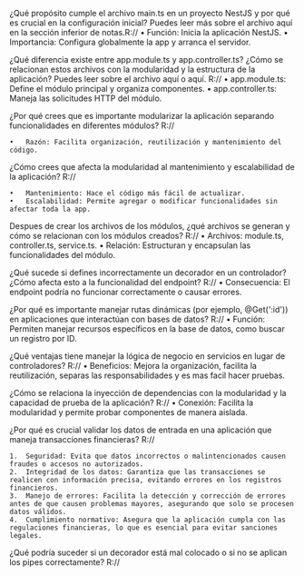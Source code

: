 ¿Qué propósito cumple el archivo main.ts en un proyecto NestJS y por qué es crucial en la configuración inicial? Puedes leer más sobre el archivo aquí en la sección inferior de notas.R://
	•	Función: Inicia la aplicación NestJS.
	•	Importancia: Configura globalmente la app y arranca el servidor.

¿Qué diferencia existe entre app.module.ts y app.controller.ts? ¿Cómo se relacionan estos archivos con la modularidad y la estructura de la aplicación? Puedes leer sobre el archivo aquí o aquí. R://
	•	app.module.ts: Define el módulo principal y organiza componentes.
	•	app.controller.ts: Maneja las solicitudes HTTP del módulo.


¿Por qué crees que es importante modularizar la aplicación separando funcionalidades en diferentes módulos? R://

	•	Razón: Facilita organización, reutilización y mantenimiento del código.

¿Cómo crees que afecta la modularidad al mantenimiento y escalabilidad de la aplicación? R://

	•	Mantenimiento: Hace el código más fácil de actualizar.
	•	Escalabilidad: Permite agregar o modificar funcionalidades sin afectar toda la app.


Despues de crear los archivos de los módulos, ¿qué archivos se generan y cómo se relacionan con los módulos creados? R://
	•	Archivos: module.ts, controller.ts, service.ts.
	•	Relación: Estructuran y encapsulan las funcionalidades del módulo.


¿Qué sucede si defines incorrectamente un decorador en un controlador? ¿Cómo afecta esto a la funcionalidad del endpoint? R:// 
	•	Consecuencia: El endpoint podría no funcionar correctamente o causar errores.

¿Por qué es importante manejar rutas dinámicas (por ejemplo, @Get(':id')) en aplicaciones que interactúan con bases de datos? R://
	•	Función: Permiten manejar recursos específicos en la base de datos, como buscar un registro por ID.

¿Qué ventajas tiene manejar la lógica de negocio en servicios en lugar de controladores? R://
	•	Beneficios: Mejora la organización, facilita la reutilización, separas las responsabilidades y es mas facil hacer pruebas.

¿Cómo se relaciona la inyección de dependencias con la modularidad y la capacidad de prueba de la aplicación? R://
	•	Conexión: Facilita la modularidad y permite probar componentes de manera aislada.

¿Por qué es crucial validar los datos de entrada en una aplicación que maneja transacciones financieras? R://

	1.	Seguridad: Evita que datos incorrectos o malintencionados causen fraudes o accesos no autorizados.
	2.	Integridad de los datos: Garantiza que las transacciones se realicen con información precisa, evitando errores en los registros financieros.
	3.	Manejo de errores: Facilita la detección y corrección de errores antes de que causen problemas mayores, asegurando que solo se procesen datos válidos.
	4.	Cumplimiento normativo: Asegura que la aplicación cumpla con las regulaciones financieras, lo que es esencial para evitar sanciones legales.

¿Qué podría suceder si un decorador está mal colocado o si no se aplican los pipes correctamente? R://
